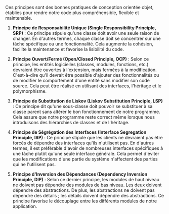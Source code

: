 Ces principes sont des bonnes pratiques de conception orientée objet, établies pour rendre notre code plus compréhensible, flexible et maintenable.

1. **Principe de Responsabilité Unique (Single Responsibility Principle, SRP)** : Ce principe stipule qu'une classe doit avoir une seule raison de changer. En d'autres termes, chaque classe doit se concentrer sur une tâche spécifique ou une fonctionnalité. Cela augmente la cohésion, facilite la maintenance et favorise la lisibilité du code.

2. **Principe Ouvert/Fermé (Open/Closed Principle, OCP)** : Selon ce principe, les entités logicielles (classes, modules, fonctions, etc.) devraient être ouvertes à l'extension, mais fermées à la modification. C'est-à-dire qu'il devrait être possible d'ajouter des fonctionnalités ou de modifier le comportement d'une entité sans modifier son code source. Cela peut être réalisé en utilisant des interfaces, l'héritage et le polymorphisme.

3. **Principe de Substitution de Liskov (Liskov Substitution Principle, LSP)** : Ce principe dit qu'une sous-classe doit pouvoir se substituer à sa classe parent sans altérer le bon fonctionnement de notre programme. Cela assure que notre programme reste correct même lorsque nous introduisons des hiérarchies de classes et de l'héritage.

4. **Principe de Ségrégation des Interfaces (Interface Segregation Principle, ISP)** : Ce principe stipule que les clients ne devraient pas être forcés de dépendre des interfaces qu'ils n'utilisent pas. En d'autres termes, il est préférable d'avoir de nombreuses interfaces spécifiques à une tâche plutôt qu'une seule interface générale. Cela permet d'éviter que les modifications d'une partie du système n'affectent des parties qui ne l'utilisent pas.

5. **Principe d'Inversion des Dépendances (Dependency Inversion Principle, DIP)** : Selon ce dernier principe, les modules de haut niveau ne doivent pas dépendre des modules de bas niveau. Les deux doivent dépendre des abstractions. De plus, les abstractions ne doivent pas dépendre des détails ; les détails doivent dépendre des abstractions. Ce principe favorise le découplage entre les différents modules de notre application.

